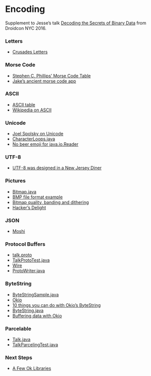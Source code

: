 Encoding
========

Supplement to Jesse’s talk [Decoding the Secrets of Binary Data](https://www.youtube.com/watch?v=T_p22jMZSrk) from Droidcon NYC 2016.

### Letters

 * [Crusades Letters](http://greatshroudofturinfaq.com/History/Greek-Byzantine/Post-944/alexios.html)

### Morse Code

 * [Stephen C. Phillips’ Morse Code Table](http://morsecode.scphillips.com/morse2.html)
 * [Jake’s ancient morse code app](https://github.com/JakeWharton/SMSMorse)

### ASCII

 * [ASCII table](http://man7.org/linux/man-pages/man7/ascii.7.html)
 * [Wikipedia on ASCII](https://en.wikipedia.org/wiki/ASCII)

### Unicode

 * [Joel Spolsky on Unicode](http://www.joelonsoftware.com/articles/Unicode.html)
 * [CharacterLoops.java](https://github.com/swankjesse/encoding/blob/master/encoding/src/main/java/com/publicobject/encoding/CharacterLoops.java)
 * [No beer emoji for java.io.Reader](https://publicobject.com/2015/05/16/no-beer-emoji-for-java-io-reader/)

### UTF-8

 * [UTF-8 was designed in a New Jersey Diner](https://www.cl.cam.ac.uk/~mgk25/ucs/utf-8-history.txt)

### Pictures

 * [Bitmap.java](https://github.com/swankjesse/encoding/blob/master/encoding/src/main/java/com/publicobject/encoding/Bitmap.java)
 * [BMP file format example](https://en.wikipedia.org/wiki/BMP_file_format#Example_1)
 * [Bitmap quality, banding and dithering](http://www.curious-creature.com/2010/12/08/bitmap-quality-banding-and-dithering/)
 * [Hacker’s Delight](http://www.hackersdelight.org/)

### JSON

 * [Moshi](https://github.com/square/moshi)

### Protocol Buffers

 * [talk.proto](https://github.com/swankjesse/encoding/blob/master/encoding/src/main/proto/talk.proto)
 * [TalkProtoTest.java](https://github.com/swankjesse/encoding/blob/master/encoding/src/androidTest/java/com/publicobject/encoding/proto/TalkProtoTest.java)
 * [Wire](https://github.com/square/wire)
 * [ProtoWriter.java](https://github.com/square/wire/blob/master/wire-runtime/src/main/java/com/squareup/wire/ProtoWriter.java)

### ByteString

 * [ByteStringSample.java](https://github.com/swankjesse/encoding/blob/master/encoding/src/main/java/com/publicobject/encoding/ByteStringSample.java)
 * [Okio](https://github.com/square/okio)
 * [10 things you can do with Okio’s ByteString](https://publicobject.com/2014/04/10/10-things-you-can-do-with-okio-s-bytestring/)
 * [ByteString.java](https://github.com/square/okio/blob/master/okio/src/main/java/okio/ByteString.java)
 * [Buffering data with Okio](https://medium.com/square-corner-blog/buffering-data-with-okio-f83823d9ba25)

### Parcelable

 * [Talk.java](https://github.com/swankjesse/encoding/blob/master/encoding/src/main/java/com/publicobject/encoding/parcel/Talk.java)
 * [TalkParcelingTest.java](https://github.com/swankjesse/encoding/blob/master/encoding/src/androidTest/java/com/publicobject/encoding/parcel/TalkParcelingTest.java)

### Next Steps

 * [A Few Ok Libraries](http://jakewharton.com/a-few-ok-libraries/)
